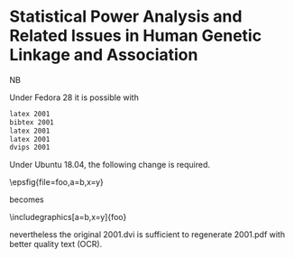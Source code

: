 # Statistical Power Analysis and Related Issues in Human Genetic Linkage and Association

NB

Under Fedora 28 it is possible with 

```bash
latex 2001
bibtex 2001
latex 2001
latex 2001
dvips 2001
```

Under Ubuntu 18.04, the following change is required.

\epsfig{file=foo,a=b,x=y}

becomes

\includegraphics[a=b,x=y]{foo}

nevertheless the original 2001.dvi is sufficient to regenerate 2001.pdf with better quality text (OCR).
